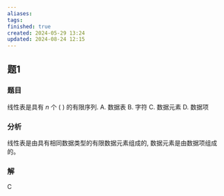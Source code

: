 ```yaml
---
aliases: 
tags: 
finished: true
created: 2024-05-29 13:24
updated: 2024-08-24 12:15
---
```

## 题1
### 题目
线性表是具有 $n$ 个 ( ) 的有限序列.
A. 数据表 B. 字符 C. 数据元素 D. 数据项
### 分析
线性表是由具有相同数据类型的有限数据元素组成的, 数据元素是由数据项组成的。
### 解
C